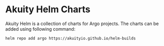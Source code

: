 # Akuity Helm Charts

Akuity Helm is a collection of charts for Argo projects. The charts can be added using following command:

```
helm repo add argo https://akuityio.github.io/helm-builds
```

